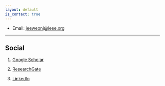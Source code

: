 ```yaml
---
layout: default
is_contact: true
---
```


* Email: [jeeweonj@ieee.org](mailto:jeeweonj@ieee.org)

---


## Social

1. [Google Scholar](https://scholar.google.com/citations?user=A5OcLdAAAAAJ)

2. [ResearchGate](https://www.researchgate.net/profile/Jee-Weon-Jung-2)

3. [LinkedIn](https://www.linkedin.com/in/jee-weon-jung-6b125bba/)
